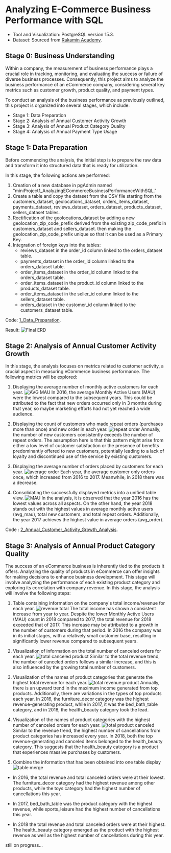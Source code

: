 # Analyzing E-Commerce Business Performance with SQL

- Tool and Visualization: PostgreSQL version 15.3.
- Dataset: Sourced from [Rakamin Academy](https://github.com/kevinusmayadhyw/Analyzing-eCommerce-Business-Performance-with-SQL/tree/main/Dataset).

## Stage 0: Business Understanding
Within a company, the measurement of business performance plays a crucial role in tracking, monitoring, and evaluating the success or failure of diverse business processes. Consequently, this project aims to analyze the business performance of an eCommerce company, considering several key metrics such as customer growth, product quality, and payment types.

To conduct an analysis of the business performance as previously outlined, this project is organized into several stages, which include:
- Stage 1: Data Preparation
- Stage 2: Analysis of Annual Customer Activity Growth
- Stage 3: Analysis of Annual Product Category Quality
- Stage 4: Analysis of Annual Payment Type Usage

## Stage 1: Data Preparation

Before commencing the analysis, the initial step is to prepare the raw data and transform it into structured data that is ready for utilization.

In this stage, the following actions are performed:

1. Creation of a new database in pgAdmin named "miniProject1_AnalyzingECommerceBusinessPerformanceWithSQL."
2. Create a table and copy the dataset from the CSV file starting from the customers_dataset, geolocations_dataset, orders_items_dataset, payments_dataset, reviews_dataset, orders_dataset, products_dataset, sellers_dataset tables.
3. Rectification of the geolocations_dataset by adding a new geolocation_zip_code_prefix derived from the existing zip_code_prefix in customers_dataset and sellers_dataset. then making the geolocation_zip_code_prefix unique so that it can be used as a Primary Key.
4. Integration of foreign keys into the tables:
   - reviews_dataset in the order_id column linked to the orders_dataset table.
   - payments_dataset in the order_id column linked to the orders_dataset table.
   - order_items_dataset in the order_id column linked to the orders_dataset table.
   - order_items_dataset in the product_id column linked to the products_dataset table.
   - order_items_dataset in the seller_id column linked to the sellers_dataset table.
   - orders_dataset in the customer_id column linked to the customers_dataset table.

Code: [1_Data_Preparation](https://github.com/kevinusmayadhyw/Analyzing-eCommerce-Business-Performance-with-SQL/tree/main/1_Data_Preparation).

Result:
![Final ERD](img/ERD%20Final.png)

## Stage 2: Analysis of Annual Customer Activity Growth
In this stage, the analysis focuses on metrics related to customer activity, a crucial aspect in measuring eCommerce business performance. The following metrics will be explored:

1. Displaying the average number of monthly active customers for each year.
![AVG MAU](img/avg_mau.png)
In 2016, the average Monthly Active Users (MAU) were the lowest compared to the subsequent years. This could be attributed to the fact that new orders occurred only in 3 months during that year, so maybe marketing efforts had not yet reached a wide audience.

2. Displaying the count of customers who made repeat orders (purchases more than once) and new order in each year.
![repeat order](img/new_and_repeat_order.png)
Annually, the number of new customers consistently exceeds the number of repeat orders. The assumption here is that this pattern might arise from either a low level of customer satisfaction or the presence of benefits predominantly offered to new customers, potentially leading to a lack of loyalty and discontinued use of the service by existing customers.

3. Displaying the average number of orders placed by customers for each year.
![average order](img/avg_order.png)
Each year, the average customer only orders once, which increased from 2016 to 2017. Meanwhile, in 2018 there was a decrease.

4. Consolidating the successfully displayed metrics into a unified table view.
![MAU](img/table_Annual_Customer_Activity_Growth_Analysis.png)
In the analysis, it is observed that the year 2016 has the lowest values across all aspects. On the other hand, the year 2018 stands out with the highest values in average monthly active users (avg_mau), total new customers, and total repeat orders. Additionally, the year 2017 achieves the highest value in average orders (avg_order).

Code : [2_Annual_Customer_Activity_Growth_Analysis](https://github.com/kevinusmayadhyw/Analyzing-eCommerce-Business-Performance-with-SQL/tree/main/2_Annual_Customer_Activity_Growth_Analysis).

## Stage 3: Analysis of Annual Product Category Quality
The success of an eCommerce business is inherently tied to the products it offers. Analyzing the quality of products in eCommerce can offer insights for making decisions to enhance business development. This stage will involve analyzing the performance of each existing product category and exploring its correlation with company revenue. In this stage, the analysis will involve the following steps:
1. Table containing information on the company's total income/revenue for each year.
![revenue total](img/revenue_total.png)
The total income has shown a consistent increase from year to year. Despite the lower Monthly Active Users (MAU) count in 2018 compared to 2017, the total revenue for 2018 exceeded that of 2017. This increase may be attributed to a growth in the number of customers during that period. In 2016 the company was in its initial stages, with a relatively small customer base, resulting in significantly lower revenue compared to subsequent years.

2. Visualization of information on the total number of canceled orders for each year.
![total canceled product](img/total_order_canceled_byyear.png)
Similar to the total revenue trend, the number of canceled orders follows a similar increase, and this is also influenced by the growing total number of customers.

3. Visualization of the names of product categories that generate the highest total revenue for each year.
![total revenue product](img/revenue_product.png)
Annually, there is an upward trend in the maximum income generated from top products. Additionally, there are variations in the types of top products each year. In 2016, the furniture_decor category was the highest revenue-generating product, while in 2017, it was the bed_bath_table category, and in 2018, the health_beauty category took the lead.

4. Visualization of the names of product categories with the highest number of canceled orders for each year.
![total product canceled](img/total_order_canceled.png)
Similar to the revenue trend, the highest number of cancellations from product categories has increased every year. In 2018, both the top revenue-generating and canceled items belonged to the health_beauty category. This suggests that the health_beauty category is a product that experiences massive purchases by customers.

5. Combine the information that has been obtained into one table display
![table merge](img/table_annualProductCategoryQualityAnalysis.png)
- In 2016, the total revenue and total canceled orders were at their lowest. The furniture_decor category had the highest revenue among other products, while the toys category had the highest number of cancellations this year.

- In 2017, bed_bath_table was the product category with the highest revenue, while sports_leisure had the highest number of cancellations this year.

- In 2018 the total revenue and total canceled orders were at their highest. The health_beauty category emerged as the product with the highest revenue as well as the highest number of cancellations during this year.

still on progress...